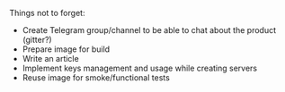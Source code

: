 Things not to forget:

- Create Telegram group/channel to be able to chat about the product (gitter?)
- Prepare image for build
- Write an article
- Implement keys management and usage while creating servers
- Reuse image for smoke/functional tests
